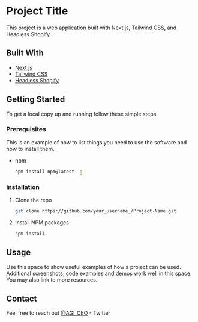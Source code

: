 # Project Title

This project is a web application built with Next.js, Tailwind CSS, and Headless Shopify.

## Built With

- [Next.js](https://nextjs.org/)
- [Tailwind CSS](https://tailwindcss.com/)
- [Headless Shopify](https://www.shopify.com/headless-commerce)

## Getting Started

To get a local copy up and running follow these simple steps.

### Prerequisites

This is an example of how to list things you need to use the software and how to install them.

- npm
  ```sh
  npm install npm@latest -g
  ```

### Installation

1. Clone the repo
   ```sh
   git clone https://github.com/your_username_/Project-Name.git
   ```
2. Install NPM packages
   ```sh
   npm install
   ```

## Usage

Use this space to show useful examples of how a project can be used. Additional screenshots, code examples and demos work well in this space. You may also link to more resources.

## Contact

Feel free to reach out
[@AGI_CEO](https://twitter.com/AGI_CEO) - Twitter
